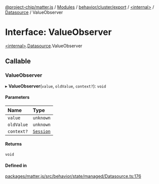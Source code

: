 [@project-chip/matter.js](../README.md) / [Modules](../modules.md) / [behavior/cluster/export](../modules/behavior_cluster_export.md) / [\<internal\>](../modules/behavior_cluster_export._internal_.md) / [Datasource](../modules/behavior_cluster_export._internal_.Datasource.md) / ValueObserver

# Interface: ValueObserver

[\<internal\>](../modules/behavior_cluster_export._internal_.md).[Datasource](../modules/behavior_cluster_export._internal_.Datasource.md).ValueObserver

## Callable

### ValueObserver

▸ **ValueObserver**(`value`, `oldValue`, `context?`): `void`

#### Parameters

| Name | Type |
| :------ | :------ |
| `value` | `unknown` |
| `oldValue` | `unknown` |
| `context?` | [`Session`](behavior_cluster_export._internal_.Session.md) |

#### Returns

`void`

#### Defined in

[packages/matter.js/src/behavior/state/managed/Datasource.ts:176](https://github.com/project-chip/matter.js/blob/c0d55745d5279e16fdfaa7d2c564daa31e19c627/packages/matter.js/src/behavior/state/managed/Datasource.ts#L176)
